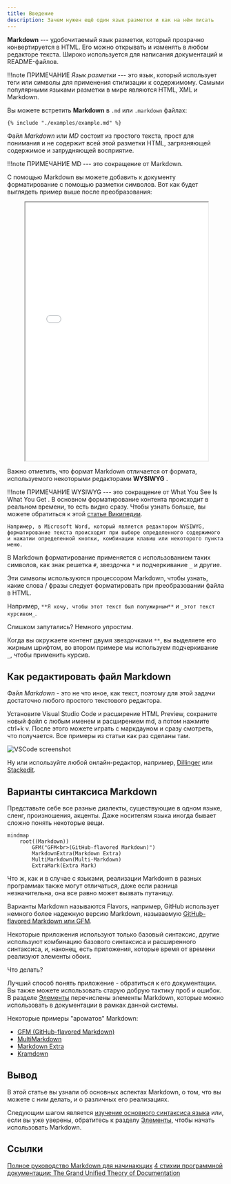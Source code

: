 ```yaml
---
title: Введение
description: Зачем нужен ещё один язык разметки и как на нём писать
---
```

**Markdown** --- удобочитаемый язык разметки, который прозрачно конвертируется в HTML. Его можно открывать и изменять в любом редакторе текста. Широко используется для написания документаций и README-файлов.

!!!note ПРИМЕЧАНИЕ
    _Язык разметки_ --- это язык, который использует теги или символы для применения стилизации к содержимому. Самыми популярными языками разметки в мире являются HTML, XML и Markdown.


Вы можете встретить **Markdown** в `.md` или `.markdown` файлах:

```md
{% include "./examples/example.md" %}
```

Файл _Markdown_ или _MD_ состоит из простого текста, прост для понимания и не содержит всей этой разметки HTML, загрязняющей содержимое и затрудняющей восприятие.

!!!note ПРИМЕЧАНИЕ
    MD --- это сокращение от Markdown.

С помощью Markdown вы можете добавить к документу форматирование с помощью разметки символов. Вот как будет выглядеть пример выше после преобразования:


<figure class="example"><iframe title="Пример" src="/examples/example/" width="100%" width="auto" height="600"></iframe></figure>

Важно отметить, что формат Markdown отличается от формата, используемого некоторыми редакторами **WYSIWYG** .

!!!note ПРИМЕЧАНИЕ
    WYSIWYG --- это сокращение от What You See Is What You Get . В основном форматирование контента происходит в реальном времени, то есть видно сразу. Чтобы узнать больше, вы можете обратиться к этой [статье Википедии](https://en.wikipedia.org/wiki/WYSIWYG).
    
    Например, в Microsoft Word, который является редактором WYSIWYG, форматирование текста происходит при выборе определенного содержимого и нажатии определенной кнопки, комбинации клавиш или некоторого пункта меню.

В Markdown форматирование применяется с использованием таких символов, как знак решетка `#`, звездочка `*` и подчеркивание `_` и другие.

Эти символы используются процессором Markdown, чтобы узнать, какие слова / фразы следует форматировать при преобразовании файла в HTML.

Например, `**Я хочу, чтобы этот текст был полужирным**` и `_этот текст курсивом_`.

Слишком запутались? Немного упростим.

Когда вы окружаете контент двумя звездочками `**`, вы выделяете его жирным шрифтом, во втором примере мы используем подчеркивание `_`, чтобы применить курсив.


## Как редактировать файл Markdown

Файл _Markdown_ - это не что иное, как текст, поэтому для этой задачи достаточно любого простого текстового редактора.

Установите Visual Studio Code и расширение HTML Preview, сохраните новый файл с любым именем и расширением md, а потом нажмите ctrl+k v. После этого можете играть с маркдауном и сразу смотреть, что получается. Все примеры из статьи как раз сделаны там.

![VSCode screenshot](/media/vscode-example.png)

Ну или используйте любой онлайн-редактор, например, [Dillinger](https://dillinger.io/) или [Stackedit](https://stackedit.io/app).

## Варианты синтаксиса Markdown

Представьте себе все разные диалекты, существующие в одном языке, сленг, произношения, акценты. Даже носителям языка иногда бывает сложно понять некоторые вещи.

```mermaid
mindmap
    root((Markdown))
        GFM("GFM<br>(GitHub-flavored Markdown)")
        MarkdownExtra(Markdown Extra)
        MultiMarkdown(Multi-Markdown)
        ExtraMark(Extra Mark)

```

Что ж, как и в случае с языками, реализации Markdown в разных программах также могут отличаться, даже если разница незначительна, она все равно может вызвать путаницу.

Варианты Markdown называются Flavors, например, GitHub использует немного более надежную версию Markdown, называемую [GitHub-flavored Markdown или GFM](https://github.github.com/gfm/).

Некоторые приложения используют только базовый синтаксис, другие используют комбинацию базового синтаксиса и расширенного синтаксиса, и, наконец, есть приложения, которые время от времени реализуют элементы обоих.

Что делать?

Лучший способ понять приложение - обратиться к его документации. Вы также можете использовать старую добрую тактику проб и ошибок. В разделе [Элементы](/md/elements) перечислены элементы Markdown, которые можно использовать в документации в рамках данной системы.

Некоторые примеры "ароматов" Markdown:
- [GFM (GitHub-flavored Markdown)](https://github.github.com/gfm/)
- [MultiMarkdown](https://fletcherpenney.net/multimarkdown/)
- [Markdown Extra](https://michelf.ca/projects/php-markdown/extra/)
- [Kramdown](https://kramdown.gettalong.org/)

## Вывод

В этой статье вы узнали об основных аспектах Markdown, о том, что вы можете с ним делать, и о различных его реализациях.

Следующим шагом является [изучение основного синтаксиса языка](/md/basics/) или, если вы уже уверены, обратитесь к разделу [Элементы](/md/elements), чтобы начать использовать Markdown.


## Ссылки

[Полное руководство Markdown для начинающих](https://ru.markdown.net.br/)
[4 стихии программной документации: The Grand Unified Theory of Documentation](https://habr.com/ru/companies/bercut/articles/806805/)
